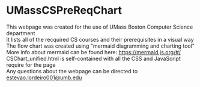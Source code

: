 # UMassCSPreReqChart
This webpage was created for the use of UMass Boston Computer Science department  
It lists all of the recquired CS courses and their prerequisites in a visual way  
The flow chart was created using "mermaid diagramming and charting tool"  
More info about mermaid can be found here: https://mermaid.js.org/#/  
CSChart_unified.html is self-contained with all the CSS and JavaScript require for the page  
Any questions about the webpage can be directed to estevao.lordeiro001@umb.edu  